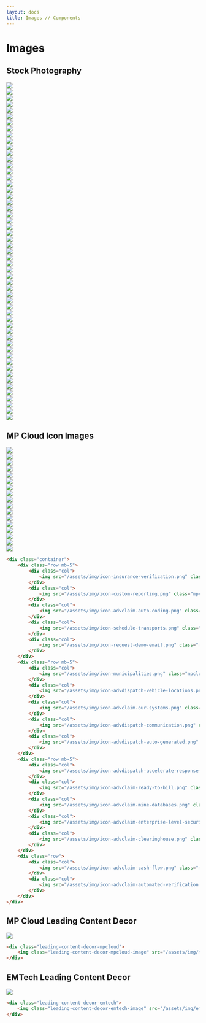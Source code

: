 ```yaml
---
layout: docs
title: Images // Components
---
```



# Images

## Stock Photography
<div class="stock-photography">
  <div class="stock-photography-row">
    <div class="stock-photography-col">
        <img src="/assets/stock-photography/Pexels/MPCloud/pexels-rodnae-productions-6519842.jpg" class="stock-photography-img">
    </div>
    <div class="stock-photography-col">
        <img src="/assets/stock-photography/Pexels/MPCloud/pexels-rodnae-productions-6519859.jpg" class="stock-photography-img">
    </div>
    <div class="stock-photography-col">
        <img src="/assets/stock-photography/Pexels/MPCloud/pexels-rodnae-productions-6519860.jpg" class="stock-photography-img">
    </div>
    <div class="stock-photography-col">
        <img src="/assets/stock-photography/Pexels/MPCloud/pexels-rodnae-productions-6519870.jpg" class="stock-photography-img">
    </div>
    <div class="stock-photography-col">
        <img src="/assets/stock-photography/Pexels/MPCloud/pexels-rodnae-productions-6519876.jpg" class="stock-photography-img">
    </div>
  </div>
  <div class="stock-photography-row">
    <div class="stock-photography-col">
        <img src="/assets/stock-photography/Pexels/MPCloud/pexels-rodnae-productions-6519899.jpg" class="stock-photography-img">
    </div>
    <div class="stock-photography-col">
        <img src="/assets/stock-photography/Pexels/MPCloud/pexels-rodnae-productions-6519831.jpg" class="stock-photography-img">
    </div>
    <div class="stock-photography-col">
        <img src="/assets/stock-photography/Pexels/MPCloud/pexels-rodnae-productions-6129043.jpg" class="stock-photography-img">
    </div>
    <div class="stock-photography-col">
        <img src="/assets/stock-photography/Pexels/MPCloud/pexels-rodnae-productions-6129037.jpg" class="stock-photography-img">
    </div>
    <div class="stock-photography-col">
        <img src="/assets/stock-photography/Pexels/MPCloud/pexels-rodnae-productions-6519849.jpg" class="stock-photography-img">
    </div>
  </div>
  <div class="stock-photography-row">
    <div class="stock-photography-col">
        <img src="/assets/stock-photography/Pexels/MPCloud/pexels-rodnae-productions-6519864.jpg" class="stock-photography-img">
    </div>
    <div class="stock-photography-col">
        <img src="/assets/stock-photography/Pexels/MPCloud/pexels-rodnae-productions-6519862.jpg" class="stock-photography-img">
    </div>
    <div class="stock-photography-col">
        <img src="/assets/stock-photography/Pexels/MPCloud/pexels-rodnae-productions-6519915.jpg" class="stock-photography-img">
    </div>
    <div class="stock-photography-col">
        <img src="/assets/stock-photography/Pexels/MPCloud/pexels-rodnae-productions-6129441.jpg" class="stock-photography-img">
    </div>
    <div class="stock-photography-col">
        <img src="/assets/stock-photography/Pexels/MPCloud/pexels-rodnae-productions-6129870.jpg" class="stock-photography-img">
    </div>
  </div>
  <div class="stock-photography-row">
    <div class="stock-photography-col">
        <img src="/assets/stock-photography/Pexels/MPCloud/pexels-rodnae-productions-6129659.jpg" class="stock-photography-img">
    </div>
    <div class="stock-photography-col">
        <img src="/assets/stock-photography/Pexels/MPCloud/pexels-rodnae-productions-6519861.jpg" class="stock-photography-img">
    </div>
    <div class="stock-photography-col">
        <img src="/assets/stock-photography/Pexels/MPCloud/pexels-rodnae-productions-6519881.jpg" class="stock-photography-img">
    </div>
    <div class="stock-photography-col">
        <img src="/assets/stock-photography/Pexels/MPCloud/pexels-rodnae-productions-6519889.jpg" class="stock-photography-img">
    </div>
    <div class="stock-photography-col">
        <img src="/assets/stock-photography/Pexels/MPCloud/pexels-rodnae-productions-6519891.jpg" class="stock-photography-img">
    </div>
  </div>
  <div class="stock-photography-row">
    <div class="stock-photography-col">
        <img src="/assets/stock-photography/Pexels/MPCloud/pexels-rodnae-productions-6519893.jpg" class="stock-photography-img">
    </div>
    <div class="stock-photography-col">
        <img src="/assets/stock-photography/Pexels/MPCloud/pexels-rodnae-productions-6519867.jpg" class="stock-photography-img">
    </div>
    <div class="stock-photography-col">
        <img src="/assets/stock-photography/Pexels/MPCloud/pexels-rodnae-productions-6519869.jpg" class="stock-photography-img">
    </div>
    <div class="stock-photography-col">
        <img src="/assets/stock-photography/Pexels/MPCloud/pexels-rodnae-productions-6129583.jpg" class="stock-photography-img">
    </div>
    <div class="stock-photography-col">
        <img src="/assets/stock-photography/Pexels/MPCloud/pexels-rodnae-productions-6129108.jpg" class="stock-photography-img">
    </div>
  </div>
  <div class="stock-photography-row">
    <div class="stock-photography-col">
        <img src="/assets/stock-photography/Pexels/MPCloud/pexels-rodnae-productions-6129104.jpg" class="stock-photography-img">
    </div>
    <div class="stock-photography-col">
        <img src="/assets/stock-photography/Pexels/MPCloud/pexels-rodnae-productions-6129112.jpg" class="stock-photography-img">
    </div>
    <div class="stock-photography-col">
        <img src="/assets/stock-photography/Pexels/MPCloud/pexels-rodnae-productions-6519852.jpg" class="stock-photography-img">
    </div>
    <div class="stock-photography-col">
        <img src="/assets/stock-photography/Pexels/MPCloud/pexels-rodnae-productions-6519857.jpg" class="stock-photography-img">
    </div>
    <div class="stock-photography-col">
        <img src="/assets/stock-photography/Pexels/MPCloud/pexels-rodnae-productions-6519858.jpg" class="stock-photography-img">
    </div>
  </div>
  <div class="stock-photography-row">
    <div class="stock-photography-col">
        <img src="/assets/stock-photography/Pexels/MPCloud/pexels-rodnae-productions-6519853.jpg" class="stock-photography-img">
    </div>
    <div class="stock-photography-col">
        <img src="/assets/stock-photography/Pexels/MPCloud/pexels-rodnae-productions-6519868.jpg" class="stock-photography-img">
    </div>
    <div class="stock-photography-col">
        <img src="/assets/stock-photography/Pexels/MPCloud/pexels-rodnae-productions-6519883.jpg" class="stock-photography-img">
    </div>
    <div class="stock-photography-col">
        <img src="/assets/stock-photography/Pexels/MPCloud/pexels-rodnae-productions-6129206.jpg" class="stock-photography-img">
    </div>
    <div class="stock-photography-col">
        <img src="/assets/stock-photography/Pexels/MPCloud/pexels-rodnae-productions-6519908.jpg" class="stock-photography-img">
    </div>
  </div>
  <div class="stock-photography-row">
    <div class="stock-photography-col">
        <img src="/assets/stock-photography/Pexels/MPCloud/pexels-rodnae-productions-6519844.jpg" class="stock-photography-img">
    </div>
    <div class="stock-photography-col">
        <img src="/assets/stock-photography/Pexels/MPCloud/pexels-rodnae-productions-6519845.jpg" class="stock-photography-img">
    </div>
    <div class="stock-photography-col">
        <img src="/assets/stock-photography/Pexels/MPCloud/pexels-rodnae-productions-6519854.jpg" class="stock-photography-img">
    </div>
    <div class="stock-photography-col">
        <img src="/assets/stock-photography/Pexels/MPCloud/pexels-rodnae-productions-6129109.jpg" class="stock-photography-img">
    </div>
    <div class="stock-photography-col">
        <img src="/assets/stock-photography/Pexels/MPCloud/pexels-rodnae-productions-6129496.jpg" class="stock-photography-img">
    </div>
  </div>
  <div class="stock-photography-row">
    <div class="stock-photography-col">
        <img src="/assets/stock-photography/Pexels/MPCloud/pexels-rodnae-productions-6519875.jpg" class="stock-photography-img">
    </div>
    <div class="stock-photography-col">
        <img src="/assets/stock-photography/Pexels/MPCloud/pexels-rodnae-productions-6519877.jpg" class="stock-photography-img">
    </div>
    <div class="stock-photography-col">
        <img src="/assets/stock-photography/Pexels/MPCloud/pexels-rodnae-productions-6519888.jpg" class="stock-photography-img">
    </div>
    <div class="stock-photography-col">
        <img src="/assets/stock-photography/Pexels/MPCloud/pexels-rodnae-productions-6519856.jpg" class="stock-photography-img">
    </div>
    <div class="stock-photography-col">
        <img src="/assets/stock-photography/Pexels/MPCloud/pexels-rodnae-productions-6129505.jpg" class="stock-photography-img">
    </div>
  </div>
  <div class="stock-photography-row">
    <div class="stock-photography-col">
        <img src="/assets/stock-photography/Pexels/MPCloud/pexels-rodnae-productions-6129578.jpg" class="stock-photography-img">
    </div>
    <div class="stock-photography-col">
        <img src="/assets/stock-photography/Pexels/MPCloud/pexels-rodnae-productions-6129105.jpg" class="stock-photography-img">
    </div>
    <div class="stock-photography-col">
        <img src="/assets/stock-photography/Pexels/MPCloud/pexels-rodnae-productions-6519836.jpg" class="stock-photography-img">
    </div>
    <div class="stock-photography-col">
        <img src="/assets/stock-photography/Pexels/MPCloud/pexels-rodnae-productions-6519833.jpg" class="stock-photography-img">
    </div>
    <div class="stock-photography-col">
        <img src="/assets/stock-photography/Pexels/MPCloud/pexels-rodnae-productions-6519884.jpg" class="stock-photography-img">
    </div>
  </div>
  <div class="stock-photography-row">
    <div class="stock-photography-col">
        <img src="/assets/stock-photography/Pexels/MPCloud/pexels-rodnae-productions-6519865.jpg" class="stock-photography-img">
    </div>
    <div class="stock-photography-col">
        <img src="/assets/stock-photography/Unsplash/manik-roy-u7GtZ0yVijw-unsplash.jpg" class="stock-photography-img">
    </div>
    <div class="stock-photography-col">
        <img src="/assets/stock-photography/Unsplash/markus-frieauff-IJ0KiXl4uys-unsplash.jpg" class="stock-photography-img">
    </div>
    <div class="stock-photography-col">
        <img src="/assets/stock-photography/Unsplash/myriam-zilles-7V95FwS2Ss4-unsplash.jpg" class="stock-photography-img">
    </div>
    <div class="stock-photography-col">
        <img src="/assets/stock-photography/Unsplash/national-cancer-institute-701-FJcjLAQ-unsplash.jpg" class="stock-photography-img">
    </div>
  </div>
</div>

## MP Cloud Icon Images

<div class="container">
    <div class="row mb-5">
        <div class="col">
            <img src="/assets/img/icon-insurance-verification.png" class="mpcloud-icon-image">
        </div>
        <div class="col">
            <img src="/assets/img/icon-custom-reporting.png" class="mpcloud-icon-image">
        </div>
        <div class="col">
            <img src="/assets/img/icon-advclaim-auto-coding.png" class="mpcloud-icon-image">
        </div>
        <div class="col">
            <img src="/assets/img/icon-schedule-transports.png" class="mpcloud-icon-image">
        </div>
        <div class="col">
            <img src="/assets/img/icon-request-demo-email.png" class="mpcloud-icon-image">
        </div>
    </div>
    <div class="row mb-5">
        <div class="col">
            <img src="/assets/img/icon-municipalities.png" class="mpcloud-icon-image">
        </div>
        <div class="col">
            <img src="/assets/img/icon-advdispatch-vehicle-locations.png" class="mpcloud-icon-image">
        </div>
        <div class="col">
            <img src="/assets/img/icon-advclaim-our-systems.png" class="mpcloud-icon-image">
        </div>
        <div class="col">
            <img src="/assets/img/icon-advdispatch-communication.png" class="mpcloud-icon-image">
        </div>
        <div class="col">
            <img src="/assets/img/icon-advdispatch-auto-generated.png" class="mpcloud-icon-image">
        </div>
    </div>
    <div class="row mb-5">
        <div class="col">
            <img src="/assets/img/icon-advdispatch-accelerate-response-time.png" class="mpcloud-icon-image">
        </div>
        <div class="col">
            <img src="/assets/img/icon-advclaim-ready-to-bill.png" class="mpcloud-icon-image">
        </div>
        <div class="col">
            <img src="/assets/img/icon-advclaim-mine-databases.png" class="mpcloud-icon-image">
        </div>
        <div class="col">
            <img src="/assets/img/icon-advclaim-enterprise-level-security.png" class="mpcloud-icon-image">
        </div>
        <div class="col">
            <img src="/assets/img/icon-advclaim-clearinghouse.png" class="mpcloud-icon-image">
        </div>
    </div>
    <div class="row">
        <div class="col">
            <img src="/assets/img/icon-advclaim-cash-flow.png" class="mpcloud-icon-image">
        </div>
        <div class="col">
            <img src="/assets/img/icon-advclaim-automated-verification.png" class="mpcloud-icon-image">
        </div>
    </div>
</div>

```html
<div class="container">
    <div class="row mb-5">
        <div class="col">
            <img src="/assets/img/icon-insurance-verification.png" class="mpcloud-icon-image">
        </div>
        <div class="col">
            <img src="/assets/img/icon-custom-reporting.png" class="mpcloud-icon-image">
        </div>
        <div class="col">
            <img src="/assets/img/icon-advclaim-auto-coding.png" class="mpcloud-icon-image">
        </div>
        <div class="col">
            <img src="/assets/img/icon-schedule-transports.png" class="mpcloud-icon-image">
        </div>
        <div class="col">
            <img src="/assets/img/icon-request-demo-email.png" class="mpcloud-icon-image">
        </div>
    </div>
    <div class="row mb-5">
        <div class="col">
            <img src="/assets/img/icon-municipalities.png" class="mpcloud-icon-image">
        </div>
        <div class="col">
            <img src="/assets/img/icon-advdispatch-vehicle-locations.png" class="mpcloud-icon-image">
        </div>
        <div class="col">
            <img src="/assets/img/icon-advclaim-our-systems.png" class="mpcloud-icon-image">
        </div>
        <div class="col">
            <img src="/assets/img/icon-advdispatch-communication.png" class="mpcloud-icon-image">
        </div>
        <div class="col">
            <img src="/assets/img/icon-advdispatch-auto-generated.png" class="mpcloud-icon-image">
        </div>
    </div>
    <div class="row mb-5">
        <div class="col">
            <img src="/assets/img/icon-advdispatch-accelerate-response-time.png" class="mpcloud-icon-image">
        </div>
        <div class="col">
            <img src="/assets/img/icon-advclaim-ready-to-bill.png" class="mpcloud-icon-image">
        </div>
        <div class="col">
            <img src="/assets/img/icon-advclaim-mine-databases.png" class="mpcloud-icon-image">
        </div>
        <div class="col">
            <img src="/assets/img/icon-advclaim-enterprise-level-security.png" class="mpcloud-icon-image">
        </div>
        <div class="col">
            <img src="/assets/img/icon-advclaim-clearinghouse.png" class="mpcloud-icon-image">
        </div>
    </div>
    <div class="row">
        <div class="col">
            <img src="/assets/img/icon-advclaim-cash-flow.png" class="mpcloud-icon-image">
        </div>
        <div class="col">
            <img src="/assets/img/icon-advclaim-automated-verification.png" class="mpcloud-icon-image">
        </div>
    </div>
</div>
```

## MP Cloud Leading Content Decor

<div class="leading-content-decor-mpcloud">
    <img class="leading-content-decor-mpcloud-image" src="/assets/img/mpcloud-leading-content-decor-asset.png">
</div>

```html
<div class="leading-content-decor-mpcloud">
    <img class="leading-content-decor-mpcloud-image" src="/assets/img/mpcloud-leading-content-decor-asset.png">
</div>
```

## EMTech Leading Content Decor

<div class="leading-content-decor-emtech">
    <img class="leading-content-decor-emtech-image" src="/assets/img/emtech-leading-content-decor-asset.png">
</div>

```html
<div class="leading-content-decor-emtech">
    <img class="leading-content-decor-emtech-image" src="/assets/img/emtech-leading-content-decor-asset.png">
</div>
```
